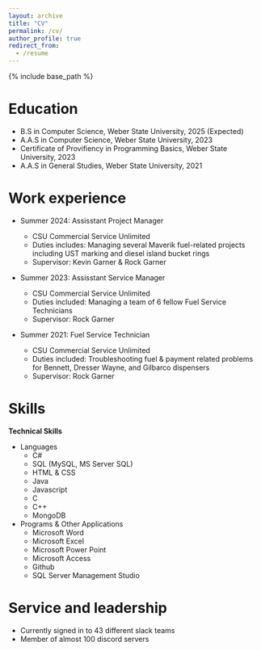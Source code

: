 ```yaml
---
layout: archive
title: "CV"
permalink: /cv/
author_profile: true
redirect_from:
  - /resume
---
```


{% include base_path %}

Education
======
* B.S in Computer Science, Weber State University, 2025 (Expected)
* A.A.S in Computer Science, Weber State University, 2023
* Certificate of Provifiency in Programming Basics, Weber State University, 2023
* A.A.S in General Studies, Weber State University, 2021

Work experience
======
* Summer 2024: Assisstant Project Manager
  * CSU Commercial Service Unlimited
  * Duties includes: Managing several Maverik fuel-related projects including UST marking and diesel island bucket rings
  * Supervisor: Kevin Garner & Rock Garner

* Summer 2023: Assisstant Service Manager
  * CSU Commercial Service Unlimited
  * Duties included: Managing a team of 6 fellow Fuel Service Technicians
  * Supervisor: Rock Garner

* Summer 2021: Fuel Service Technician
  * CSU Commercial Service Unlimited
  * Duties included: Troubleshooting fuel & payment related problems for Bennett, Dresser Wayne, and Gilbarco dispensers
  * Supervisor: Rock Garner
  
Skills
======
**Technical Skills**
* Languages
  * C#
  * SQL (MySQL, MS Server SQL)
  * HTML & CSS
  * Java
  * Javascript
  * C
  * C++
  * MongoDB
* Programs & Other Applications
  * Microsoft Word
  * Microsoft Excel
  * Microsoft Power Point
  * Microsoft Access
  * Github
  * SQL Server Management Studio

Service and leadership
======
* Currently signed in to 43 different slack teams
* Member of almost 100 discord servers
